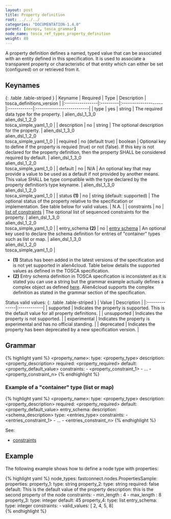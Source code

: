 ```yaml
---
layout: post
title: Property definition
root: ../../../
categories: "DOCUMENTATION-1.4.0"
parent: [devops, tosca_grammar]
node_name: tosca_ref_types_property_definition
weight: 80
---
```


A property definition defines a named, typed value that can be associated with an entity defined in this specification.  It is used to associate a transparent property or characteristic of that entity which can either be set (configured) on or retrieved from it.

## Keynames

{: .table .table-striped }
| Keyname         | Required | Type                | Description | tosca_definitions_version |
|:----------------|:---------|:--------------------|:------------|:--------------------------|
| type            | yes      | string              | The required data type for the property. | alien_dsl_1_3_0<br> alien_dsl_1_2_0<br> tosca_simple_yaml_1_0 |
| description     | no       | string              | The optional description for the property. | alien_dsl_1_3_0<br> alien_dsl_1_2_0<br> tosca_simple_yaml_1_0 |
| required        | no (default true) | boolean             | Optional key to define if the property is requied (true) or not (false). If this key is not declared for the property definition, then the property SHALL be considered required by default. | alien_dsl_1_3_0<br> alien_dsl_1_2_0<br> tosca_simple_yaml_1_0 |
| default         | no | N/A                 | An optional key that may provide a value to be used as a default if not provided by another means. This value SHALL be type compatible with the type declared by the property definition’s type keyname. | alien_dsl_1_3_0<br> alien_dsl_1_2_0<br> tosca_simple_yaml_1_0 |
| status __(1)__ | no | string (default: supported) | The optional status of the property relative to the specification or implementation. See table below for valid values. | N.A. |
| constraints     | no | [list of constraints](#/documentation/1.4.0/devops_guide/tosca_grammar/constraints.html) | The optional list of sequenced constraints for the property. | alien_dsl_1_3_0<br> alien_dsl_1_2_0<br> tosca_simple_yaml_1_0 |
| entry_schema __(2)__ | no | [entry schema](#/documentation/1.4.0/devops_guide/tosca_grammar/entry_schema.html) | An optional key used to declare the schema definition for entries of "container" types such as list or map. | alien_dsl_1_3_0<br> alien_dsl_1_2_0<br> tosca_simple_yaml_1_0 |

* __(1)__ Status has been added in the latest versions of the specification and is not yet supported in alien4cloud. Table below details the supported values as defined in the TOSCA specification.
* __(2)__ Entry schema definition in TOSCA specification is inconsistent as it is stated you can use a string but the grammar example actually defines a complex object as defined [here](#/documentation/1.4.0/devops_guide/tosca_grammar/entry_schema.html). Alien4cloud supports the complex definition as stated in the grammar section of the specification.

Status valid values:
{: .table .table-striped }
| Value         | Description |
|:--------------|:------------|
| supported  | Indicates the property is supported.  This is the default value for all property definitions. |
| unsupported | Indicates the property is not supported. |
| experimental | Indicates the property is experimental and has no official standing. |
| deprecated | Indicates the property has been deprecated by a new specification version. |

## Grammar

{% highlight yaml %}
<property_name>:
  type: <property_type>
  description: <property_description>
  required: <property_required>
  default: <property_default_value>
  constraints:
    - <property_constraint_1>
    - ...
    - <property_constraint_n>
{% endhighlight %}

### Example of a "container" type (list or map)
{% highlight yaml %}
<property_name>:
  type: <property_type>
  description: <property_description>
  required: <property_required>
  default: <property_default_value>
  entry_schema:
    description: <schema_description>
    type: <entries_type>
    constraints:
      - <entries_constraint_1>
      - ...
      - <entries_constraint_n>
{% endhighlight %}

See:

- [constraints](#/documentation/1.4.0/devops_guide/tosca_grammar/constraints.html)

## Example

The following example shows how to define a node type with properties:

{% highlight yaml %}
node_types:
  fastconnect.nodes.PropertiesSample:
    properties:
      property_1:
        type: string
      property_2:
        type: string
        required: false
        default: This is the default value of the property
        description: this is the second property of the node
        constraints:
          - min_length : 4
          - max_length : 8
      property_3:
        type: integer
        default: 45
      property_4:
        type: list
        entry_schema:
          type: integer
          constraints:
            - valid_values: [ 2, 4, 5, 8]        
{% endhighlight %}
